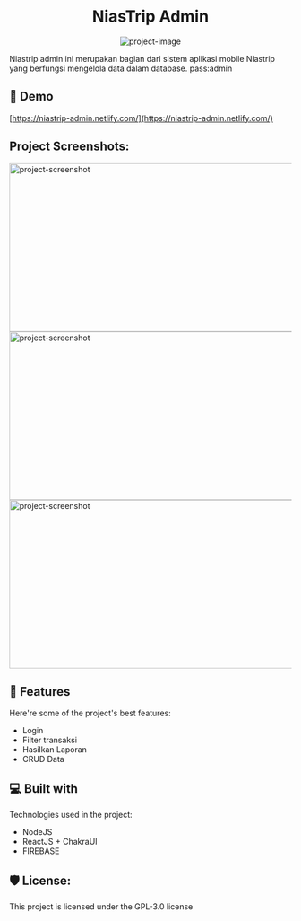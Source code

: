 <h1 align="center" id="title">NiasTrip Admin</h1>

<p align="center"><img src="https://socialify.git.ci/Tiberlium/niastripadmin/image?language=1&amp;owner=1&amp;name=1&amp;stargazers=1&amp;theme=Light" alt="project-image"></p>

<p id="description">Niastrip admin ini merupakan bagian dari sistem aplikasi mobile Niastrip yang berfungsi mengelola data dalam database. pass:admin</p>

<h2>🚀 Demo</h2>

[https://niastrip-admin.netlify.com/](https://niastrip-admin.netlify.com/)

<h2>Project Screenshots:</h2>

<img src="https://nstauxti.sirv.com/Screenshot%20web/niastrip-admin.netlify.app_.png" alt="project-screenshot" width="700" height="300/">

<img src="https://nstauxti.sirv.com/Screenshot%20web/Nias-Trip%20Dashboard.png" alt="project-screenshot" width="700" height="300/">

<img src="https://nstauxti.sirv.com/Screenshot%20web/Nias-Trip%20kelola.png" alt="project-screenshot" width="700" height="300/">

  
  
<h2>🧐 Features</h2>

Here're some of the project's best features:

*   Login
*   Filter transaksi
*   Hasilkan Laporan
*   CRUD Data

  
  
<h2>💻 Built with</h2>

Technologies used in the project:

*   NodeJS
*   ReactJS + ChakraUI
*   FIREBASE

<h2>🛡️ License:</h2>

This project is licensed under the GPL-3.0 license
